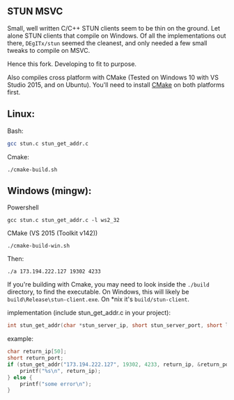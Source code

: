 ## STUN MSVC

Small, well written C/C++ STUN clients seem to be thin on the ground.
Let alone STUN clients that compile on Windows. Of all the implementations out there, `DEgITx/stun`
seemed the cleanest, and only needed a few small tweaks to compile on MSVC.

Hence this fork.
Developing to fit to purpose.

Also compiles cross platform with CMake (Tested on Windows 10 with VS Studio 2015, and on Ubuntu).
You'll need to install [CMake](https://cmake.org/) on both platforms first.

## Linux:

Bash:

```bash
gcc stun.c stun_get_addr.c
```

Cmake:

```
./cmake-build.sh
```

## Windows (mingw):

Powershell

```
gcc stun.c stun_get_addr.c -l ws2_32
```

CMake (VS 2015 (Toolkit v142))

```
./cmake-build-win.sh
```

Then:

```
./a 173.194.222.127 19302 4233
```

If you're building with Cmake, you may need to look inside the `./build` directory, to find the
executable. On Windows, this will likely be `build\Release\stun-client.exe`. On \*nix it's `build/stun-client`.

implementation (include stun_get_addr.c in your project):

```c
int stun_get_addr(char *stun_server_ip, short stun_server_port, short local_port, char *return_ip, short *return_port);
```

example:

```c
char return_ip[50];
short return_port;
if (stun_get_addr("173.194.222.127", 19302, 4233, return_ip, &return_port) == 0) {
	printf("%s\n", return_ip);
} else {
	printf("some error\n");
}
```

